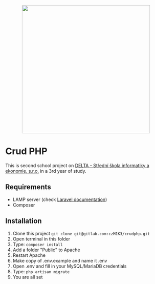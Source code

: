<p align="center"><a href="https://laravel.com" target="_blank"><img src="https://raw.githubusercontent.com/laravel/art/master/logo-lockup/5%20SVG/2%20CMYK/1%20Full%20Color/laravel-logolockup-cmyk-red.svg" width="400"></a></p>

# Crud PHP
This is second school project on [DELTA - Střední škola informatiky a ekonomie, s.r.o.](https://www.delta-skola.cz/) in a 3rd year of study.

## Requirements
- LAMP server (check [Laravel documentation](https://laravel.com/docs/8.x/installation))
- Composer

## Installation
1. Clone this project `git clone git@gitlab.com:czM1K3/crudphp.git`
2. Open terminal in this folder
3. Type: `composer install`
4. Add a folder "Public" to Apache
5. Restart Apache
6. Make copy of .env.example and name it .env
7. Open .env and fill in your MySQL/MariaDB credentials
8. Type: `php artisan migrate`
9. You are all set
